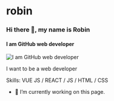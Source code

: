 # robin
### Hi there 👋, my name is Robin
#### I am GitHub web developer
![I am GitHub web developer](https://arturssmirnovs.github.io/github-profile-readme-generator/images/banner.png)

I want to be a web developer

Skills: VUE JS / REACT / JS / HTML / CSS

- 🔭 I’m currently working on this page. 




